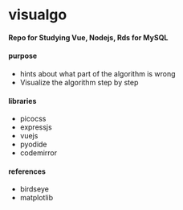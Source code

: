 # visualgo
 
#### Repo for Studying Vue, Nodejs, Rds for MySQL

#### purpose
- hints about what part of the algorithm is wrong
- Visualize the algorithm step by step


#### libraries
- picocss
- expressjs
- vuejs
- pyodide
- codemirror


#### references
- birdseye
- matplotlib